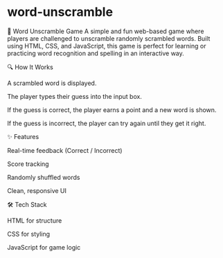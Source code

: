 # word-unscramble
🧩 Word Unscramble Game
A simple and fun web-based game where players are challenged to unscramble randomly scrambled words. Built using HTML, CSS, and JavaScript, this game is perfect for learning or practicing word recognition and spelling in an interactive way.


🔍 How It Works

A scrambled word is displayed.

The player types their guess into the input box.

If the guess is correct, the player earns a point and a new word is shown.

If the guess is incorrect, the player can try again until they get it right.


✨ Features

Real-time feedback (Correct / Incorrect)

Score tracking

Randomly shuffled words

Clean, responsive UI



🛠️ Tech Stack

HTML for structure

CSS for styling

JavaScript for game logic


